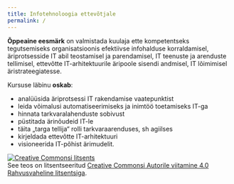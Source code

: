 ```yaml
---
title: Infotehnoloogia ettevõtjale
permalink: /
---
```


__Õppeaine eesmärk__ on valmistada kuulaja ette kompetentseks tegutsemiseks organisatsioonis efektiivse infohalduse korraldamisel, äriprotsesside IT abil teostamisel ja parendamisel, IT teenuste ja arenduste tellimisel, ettevõtte IT-arhitektuurile äripoole sisendi andmisel, IT lõimimisel äristrateegiatesse.

Kursuse läbinu __oskab__:

-  analüüsida äriprotsessi IT rakendamise vaatepunktist 
-  leida võimalusi automatiseerimiseks ja inimtöö toetamiseks IT-ga
-  hinnata tarkvaralahenduste sobivust
-  püstitada ärinõudeid IT-le
-  täita „targa tellija“ rolli tarkvaraarenduses, sh agiilses
-  kirjeldada ettevõtte IT-arhitektuuri
-  visioneerida IT-põhist ärimudelit. 

<a rel="license" href="http://creativecommons.org/licenses/by/4.0/"><img alt="Creative Commonsi litsents" style="border-width:0" src="https://i.creativecommons.org/l/by/4.0/88x31.png" /></a><br />See teos on litsentseeritud <a rel="license" href="http://creativecommons.org/licenses/by/4.0/">Creative Commonsi Autorile viitamine 4.0 Rahvusvaheline litsentsiga</a>.